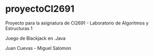 # proyectoCI2691

Proyecto para la asignatura de CI2691 - Laboratorio de Algoritmos y Estructuras 1

Juego de Blackjack en .Java

Juan Cuevas - Miguel Salomon
